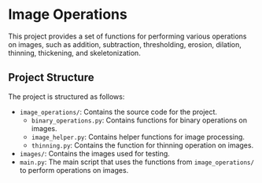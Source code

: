 # Image Operations

This project provides a set of functions for performing various operations on images, such as addition, subtraction, thresholding, erosion, dilation, thinning, thickening, and skeletonization.

## Project Structure

The project is structured as follows:

- `image_operations/`: Contains the source code for the project.
  - `binary_operations.py`: Contains functions for binary operations on images.
  - `image_helper.py`: Contains helper functions for image processing.
  - `thinning.py`: Contains the function for thinning operation on images.
- `images/`: Contains the images used for testing.
- `main.py`: The main script that uses the functions from `image_operations/` to perform operations on images.

